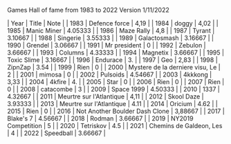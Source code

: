 Games Hall of fame from 1983 to 2022
Version  1/11/2022

| Year | Title | Note |
| 1983 | Defence force | 4,19 |
| 1984 | doggy | 4,02 |
| 1985 | Manic Miner | 4.05333 |
| 1986 | Maze Rally | 4,8 |
| 1987 | Tyrant | 3.10667 |
| 1988 | Singerie | 3.55333 |
| 1989 | Galactosmash | 3.16667 |
| 1990 | Grendel | 3.06667 |
| 1991 | Mr president | 0 |
| 1992 | Zebulon | 3.66667 |
| 1993 | Columns | 4.33333 |
| 1994 | Magnetix | 3.66667 |
| 1995 | Toxic Slime | 3.16667 |
| 1996 | Endurace | 3. |
| 1997 | Geo | 2,83 |
| 1998 | ZipnZap | 3.54 |
| 1999 | Rien | 0 |
| 2000 | Mystere de la derniere visu, Le | 2 |
| 2001 | mimosa | 0 |
| 2002 | Pulsoids | 4.54667 |
| 2003 | 4kkkong | 3,33 |
| 2004 | 4kfire | 4. |
| 2005 | Star | 0 |
| 2006 | Rien | 0 |
| 2007 | Rien | 0 |
| 2008 | catacombe | 3 |
| 2009 | Space 1999 | 4.50333 |
| 2010 | 1337 | 4.32667 |
| 2011 | Meurtre sur l'Atlantique | 4,11 |
| 2012 | Skool Daze | 3.93333 |
| 2013 | Meurtre sur l'Atlantique | 4.11 |
| 2014 | Oricium | 4.62 |
| 2015 | Rien | 0 |
| 2016 | Not Another Boulder Dash Clone | 3,88667 |
| 2017 | Blake's 7 | 4.56667 |
| 2018 | Rodman | 3.66667 |
| 2019 | NY2019 Competition | 5 |
| 2020 | Tetriskov | 4.5 |
| 2021 | Chemins de Galdeon, Les | 4 |
| 2022 | Speedball | 3.66667 |
